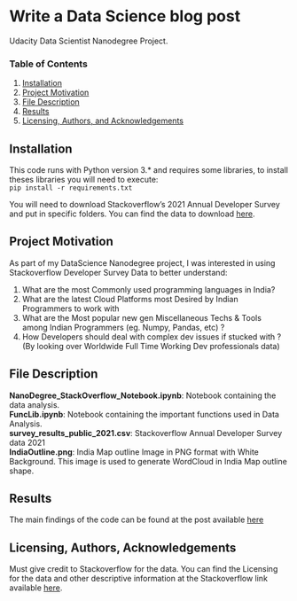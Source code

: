# Write a Data Science blog post
Udacity Data Scientist Nanodegree Project.

### Table of Contents

1. [Installation](#installation)
2. [Project Motivation](#motivation)
3. [File Description](#files)
4. [Results](#results)
5. [Licensing, Authors, and Acknowledgements](#licensing)

## Installation <a name="installation"></a>

This code runs with Python version 3.* and requires some libraries, to install theses libraries you will need to execute: </br>
` pip install -r requirements.txt `

You will need to download Stackoverflow’s 2021 Annual Developer Survey and put in specific folders. You can find the data to download [here](https://insights.stackoverflow.com/survey). </br>

## Project Motivation <a name="motivation"></a>

As part of my DataScience Nanodegree project, I was interested in using Stackoverflow Developer Survey Data to better understand:</br>

  1. What are the most Commonly used programming languages in India? </br>
  2. What are the latest Cloud Platforms most Desired by Indian Programmers to work with </br>
  3. What are the Most popular new gen Miscellaneous Techs & Tools among Indian Programmers (eg. Numpy, Pandas, etc) ? </br>
  4. How Developers should deal with complex dev issues if stucked with ? (By looking over Worldwide Full Time Working Dev professionals data) </br>

## File Description <a name="files"></a>

**NanoDegree_StackOverflow_Notebook.ipynb**: Notebook containing the data analysis. </br>
**FuncLib.ipynb**: Notebook containing the important functions used in Data Analysis. </br>
**survey_results_public_2021.csv**: Stackoverflow Annual Developer Survey data 2021 </br>
**IndiaOutline.png**: India Map outline Image in PNG format with White Background. This image is used to generate WordCloud in India Map outline shape. </br>

## Results <a name="results"></a>
The main findings of the code can be found at the post available [here](https://medium.com/@vyas.prateek23/information-technology-trends-in-india-and-the-world-db8fb2610981)

## Licensing, Authors, Acknowledgements<a name="licensing"></a>
Must give credit to Stackoverflow for the data. You can find the Licensing for the data and other descriptive information at the Stackoverflow link available [here](https://insights.stackoverflow.com/survey).
